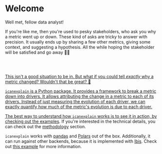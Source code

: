 # Welcome

Well met, fellow data analyst!

If you're like me, then you're used to pesky stakeholders, who ask you why a metric went up or down. These kind of asks are tricky to answer with precision. It usually ends up by sharing a few other metrics, giving some context, and suggesting a hypothesis. All the while hoping the stakeholder will be satisfied and go away 😮‍💨

</br>
<div class="tenor-gif-embed" data-postid="17635701" data-share-method="host" data-aspect-ratio="1.86047" data-width="100%"><a href="https://tenor.com/view/breaking-bad-gustavo-fring-giancarlo-esposito-explain-yourself-series-gif-17635701"></div> <script type="text/javascript" async src="https://tenor.com/embed.js"></script>
</br>

This isn't a good situation to be in. But what if you could tell *exactly* why a metric changed? Wouldn't that be great? 🤩

`icanexplain` is a Python package. It provides a framework to break a metric down into drivers. It allows attributing the change in a metric to each of its drivers. Instead of just measuring the evolution of each driver, we can exactly quantify how much of the metric's evolution is due to each driver.

The best way to understand how `icanexplain` works is to see it in action, by checking out the [examples](examples/iowa-whiskey-sales/). If you're interested in the technical details, you can check out the [methodology](methods/total/) section.

`icanexplain` works with [pandas](https://pandas.pydata.org/) and [Polars](https://pola.rs/) out of the box. Additionally, it can run against other backends, because it is implemented with [Ibis](https://ibis-project.org/). Check out [this example](examples/ibis/) for more information.

</br>


